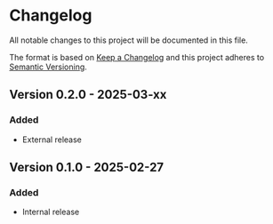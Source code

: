 # Changelog

All notable changes to this project will be documented in this file.

The format is based on [Keep a Changelog](http://keepachangelog.com/en/1.0.0/)
and this project adheres to [Semantic Versioning](http://semver.org/spec/v2.0.0.html).

## Version 0.2.0 - 2025-03-xx

### Added

- External release

## Version 0.1.0 - 2025-02-27

### Added

- Internal release
